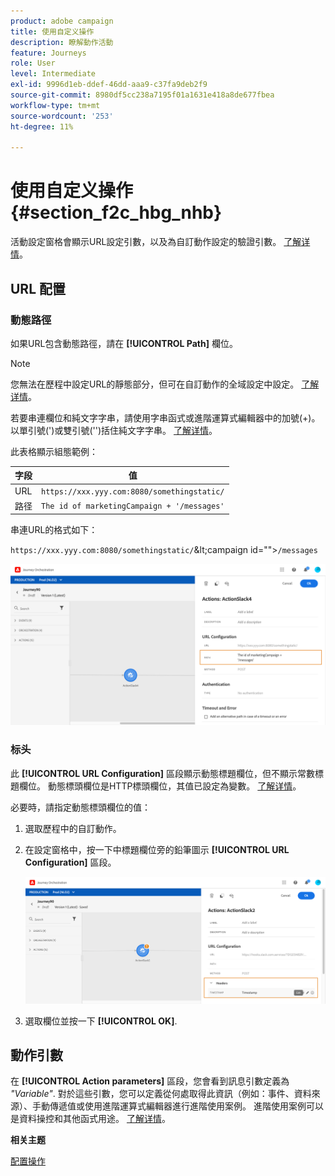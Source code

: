```yaml
---
product: adobe campaign
title: 使用自定义操作
description: 瞭解動作活動
feature: Journeys
role: User
level: Intermediate
exl-id: 9996d1eb-ddef-46dd-aaa9-c37fa9deb2f9
source-git-commit: 8980df5cc238a7195f01a1631e418a8de677fbea
workflow-type: tm+mt
source-wordcount: '253'
ht-degree: 11%

---
```


# 使用自定义操作 {#section_f2c_hbg_nhb}

活動設定窗格會顯示URL設定引數，以及為自訂動作設定的驗證引數。 [了解详情](../action/about-custom-action-configuration.md)。

## URL 配置

### 動態路徑

如果URL包含動態路徑，請在 **[!UICONTROL Path]** 欄位。

>[!NOTE]
>
>您無法在歷程中設定URL的靜態部分，但可在自訂動作的全域設定中設定。 [了解详情](../action/about-custom-action-configuration.md)。

若要串連欄位和純文字字串，請使用字串函式或進階運算式編輯器中的加號(+)。 以單引號(&#39;)或雙引號(&#39;&#39;)括住純文字字串。 [了解详情](../expression/expressionadvanced.md)。

此表格顯示組態範例：

| 字段 | 值 |
| --- | --- |
| URL | `https://xxx.yyy.com:8080/somethingstatic/` |
| 路径 | `The id of marketingCampaign + '/messages'` |

串連URL的格式如下：

`https://xxx.yyy.com:8080/somethingstatic/`\&lt;campaign id=&quot;&quot;>`/messages`

![](../assets/journey-custom-action-url.png)

### 标头

此 **[!UICONTROL URL Configuration]** 區段顯示動態標題欄位，但不顯示常數標題欄位。 動態標頭欄位是HTTP標頭欄位，其值已設定為變數。 [了解详情](../action/about-custom-action-configuration.md)。

必要時，請指定動態標頭欄位的值：

1. 選取歷程中的自訂動作。
1. 在設定窗格中，按一下中標題欄位旁的鉛筆圖示 **[!UICONTROL URL Configuration]** 區段。

   ![](../assets/journey-dynamicheaderfield.png)

1. 選取欄位並按一下 **[!UICONTROL OK]**.

## 動作引數

在 **[!UICONTROL Action parameters]** 區段，您會看到訊息引數定義為 _&quot;Variable&quot;_. 對於這些引數，您可以定義從何處取得此資訊（例如：事件、資料來源）、手動傳遞值或使用進階運算式編輯器進行進階使用案例。 進階使用案例可以是資料操控和其他函式用途。 [了解详情](../expression/expressionadvanced.md)。

**相关主题**

[配置操作](../action/about-custom-action-configuration.md)
